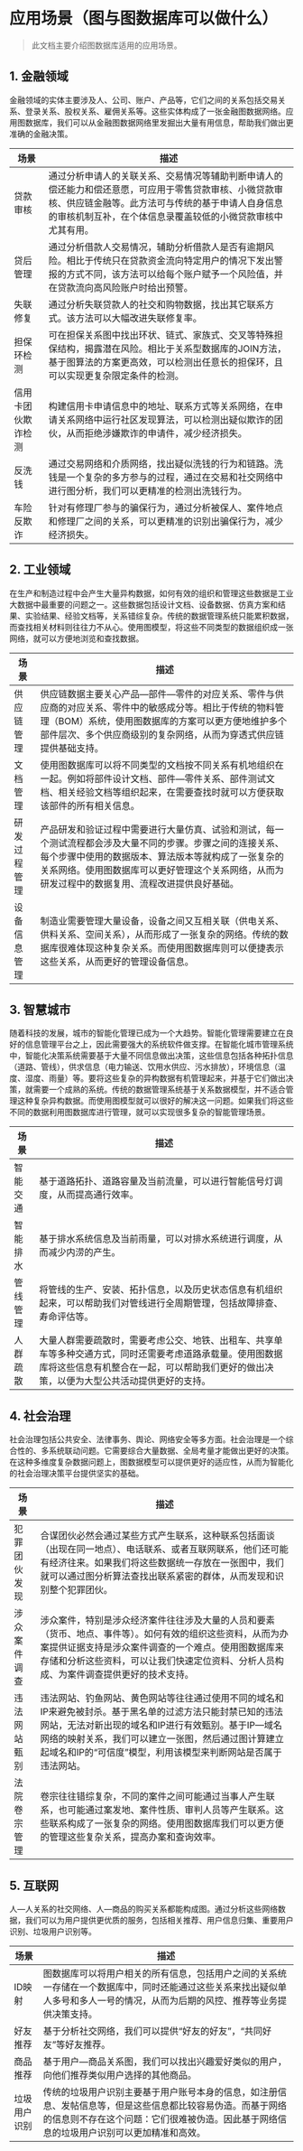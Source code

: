 # 应用场景（图与图数据库可以做什么）

> 此文档主要介绍图数据库适用的应用场景。

## 1. 金融领域

金融领域的实体主要涉及人、公司、账户、产品等，它们之间的关系包括交易关系、登录关系、股权关系、雇佣关系等。这些实体构成了一张金融图数据网络。应用图数据库，我们可以从金融图数据网络里发掘出大量有用信息，帮助我们做出更准确的金融决策。

| **场景**         | **描述**               |
|-----------------| -----------------------|
|贷款审核|通过分析申请人的关联关系、交易情况等辅助判断申请人的偿还能力和偿还意愿，可应用于零售贷款审核、小微贷款审核、供应链金融等。此方法可与传统的基于申请人自身信息的审核机制互补，在个体信息录覆盖较低的小微贷款审核中尤其有用。|
|贷后管理|通过分析借款人交易情况，辅助分析借款人是否有逾期风险。相比于传统只在贷款资金流向特定用户的情况下发出警报的方式不同，该方法可以给每个账户赋予一个风险值，并在贷款流向高风险账户时给出预警。|
|失联修复|通过分析失联贷款人的社交和购物数据，找出其它联系方式。该方法可以大幅改进失联修复率。|
|担保环检测|可在担保关系图中找出环状、链式、家族式、交叉等特殊担保结构，揭露潜在风险。相比于关系型数据库的JOIN方法，基于图算法的方案更高效，可以检测出任意长的担保环，且可以实现更复杂限定条件的检测。|
|信用卡团伙欺诈检测|构建信用卡申请信息中的地址、联系方式等关系网络，在申请关系网络中运行社区发现算法，可以检测出疑似欺诈的团伙，从而拒绝涉嫌欺诈的申请件，减少经济损失。|
|反洗钱|通过交易网络和介质网络，找出疑似洗钱的行为和链路。洗钱是一个复杂的多方参与的过程，通过在交易和社交网络中进行图分析，我们可以更精准的检测出洗钱行为。|
|车险反欺诈|针对有修理厂参与的骗保行为，通过分析被保人、案件地点和修理厂之间的关系，可以更精准的识别出骗保行为，减少经济损失。|

## 2. 工业领域

在生产和制造过程中会产生大量异构数据，如何有效的组织和管理这些数据是工业大数据中最重要的问题之一。这些数据包括设计文档、设备数据、仿真方案和结果、实验结果、经验文档等，关系错综复杂。传统的数据管理系统只能累积数据，而查找相关材料则往往力不从心。使用图模型，将这些不同类型的数据组织成一张网络，就可以方便地浏览和查找数据。

| **场景**         | **描述**               |
|-----------------| -----------------------|
|供应链管理|供应链数据主要关心产品—部件—零件的对应关系、零件与供应商的对应关系、零件中的敏感成分等。相比于传统的物料管理（BOM）系统，使用图数据库的方案可以更方便地维护多个部件层次、多个供应商级别的复杂网络，从而为穿透式供应链提供基础支持。|
|文档管理|使用图数据库可以将不同类型的文档按不同关系有机地组织在一起。例如将部件设计文档、部件—零件关系、部件测试文档、相关经验文档等组织起来，在需要查找时就可以方便获取该部件的所有相关信息。|
|研发过程管理|产品研发和验证过程中需要进行大量仿真、试验和测试，每一个测试流程都会涉及大量不同的步骤。步骤之间的连接关系、每个步骤中使用的数据版本、算法版本等就构成了一张复杂的关系网络。使用图数据库可以更好管理这个关系网络，从而为研发过程中的数据复用、流程改进提供良好基础。|
|设备信息管理|制造业需要管理大量设备，设备之间又互相关联（供电关系、供料关系、空间关系），从而形成了一张复杂的网络。传统的数据库很难体现这种复杂关系。而使用图数据库则可以便捷表示这些关系，从而更好的管理设备信息。|

## 3. 智慧城市

随着科技的发展，城市的智能化管理已成为一个大趋势。智能化管理需要建立在良好的信息管理平台之上，因此需要强大的系统软件做支撑。在智能化城市管理系统中，智能化决策系统需要基于大量不同信息做出决策，这些信息包括各种拓扑信息（道路、管线），供求信息（电力输送、饮用水供应、污水排放），环境信息（温度、湿度、雨量）等。要将这些复杂的异构数据有机管理起来，并基于它们做出决策，就需要一个成熟的系统。传统的数据管理系统基于关系数据模型，并不适合管理这种复杂异构数据。而使用图模型就可以很好的解决这一问题。如果我们将这些不同的数据利用图数据库进行管理，就可以实现很多复杂的智能管理场景。

| **场景**         | **描述**               |
|-----------------| -----------------------|
|智能交通|基于道路拓扑、道路容量及当前流量，可以进行智能信号灯调度，从而提高通行效率。|
|智能排水|基于排水系统信息及当前雨量，可以对排水系统进行调度，从而减少内涝的产生。|
|管线管理|将管线的生产、安装、拓扑信息，以及历史状态信息有机组织起来，可以帮助我们对管线进行全周期管理，包括故障排查、寿命评估等。|
|人群疏散|大量人群需要疏散时，需要考虑公交、地铁、出租车、共享单车等多种交通方式，同时还需要考虑道路承载量。使用图数据库将这些信息有机整合在一起，可以帮助我们更好的做出决策，以便为大型公共活动提供更好的支持。|

## 4. 社会治理

社会治理包括公共安全、法律事务、舆论、网络安全等多方面。社会治理是一个综合性的、多系统联动问题。它需要综合大量数据、全局考量才能做出更好的决策。在这种多维度复杂数据问题上，图数据模型可以提供更好的适应性，从而为智能化的社会治理决策平台提供坚实的基础。

| **场景**         | **描述**               |
|-----------------| -----------------------|
|犯罪团伙发现|合谋团伙必然会通过某些方式产生联系，这种联系包括面谈（出现在同一地点）、电话联系、或者互联网联系，他们还可能有经济往来。如果我们将这些数据统一存放在一张图中，我们就可以通过图分析算法查找出联系紧密的群体，从而发现和识别整个犯罪团伙。|
|涉众案件调查|涉众案件，特别是涉众经济案件往往涉及大量的人员和要素（货币、地点、事件等）。如何有效的组织这些资料，从而为办案提供证据支持是涉众案件调查的一个难点。使用图数据库来存储和分析这些资料，可以让我们快速定位资料、分析人员构成、为案件调查提供更好的技术支持。|
|违法网站甄别|违法网站、钓鱼网站、黄色网站等往往通过使用不同的域名和IP来避免被封杀。基于黑名单的过滤方法只能封禁已知的违法网站，无法对新出现的域名和IP进行有效甄别。基于IP—域名网络的映射关系，我们可以建立一张图，然后通过图计算建立起域名和IP的“可信度”模型，利用该模型来判断网站是否属于违法网站。|
|法院卷宗管理|卷宗往往错综复杂，不同的案件之间可能通过当事人产生联系，也可能通过案发地、案件性质、审判人员等产生联系。这些联系构成了一张复杂的网络。使用图数据库我们可以更方便的管理这些复杂关系，提高办案和查询效率。|

## 5. 互联网

人—人关系的社交网络、人—商品的购买关系都能构成图。通过分析这些网络数据，我们可以为用户提供更优质的服务，包括相关推荐、用户信息归集、重要用户识别、垃圾用户识别等。

| **场景**         | **描述**               |
|-----------------| -----------------------|
|ID映射|图数据库可以将用户相关的所有信息，包括用户之间的关系统一存储在一个数据库中，同时还能通过这些关系来找出疑似单人多号和多人一号的情况，从而为后期的风控、推荐等业务提供决策支持。|
|好友推荐|基于分析社交网络，我们可以提供“好友的好友”，“共同好友”等好友推荐。|
|商品推荐|基于用户—商品关系图，我们可以找出兴趣爱好类似的用户，向他们推荐类似用户选择的其他商品。|
|垃圾用户识别|传统的垃圾用户识别主要基于用户账号本身的信息，如注册信息、发帖信息等，但是这些信息都比较容易伪造。而基于网络的信息则不存在这个问题：它们很难被伪造。因此基于网络信息的垃圾用户识别可以更加精准和高效。|